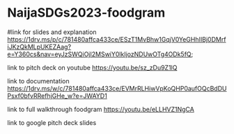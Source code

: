 # NaijaSDGs2023-foodgram

#link for slides and explanation
https://1drv.ms/p/c/781480affca433ce/ESzT1MvBhw1GqjV0YeGHhIIBj0DMrfiJKzQkMLpUKEZAag?e=Y360cs&nav=eyJzSWQiOjI2MSwiY0lkIjozNDUwOTg4ODk5fQ;


link to pitch deck on youtube 
https://youtu.be/sz_zDu9Z1lQ

link to documentation
https://1drv.ms/w/c/781480affca433ce/EVMrRLHiwVpKoQHP0aufOQcBdDUPsxf0bfvRRefhjGHe_w?e=JWAYD1

link to full walkthrough foodgram
https://youtu.be/eLLHVZ1NgCA

link to google pitch deck slides
